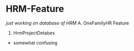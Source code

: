 # HRM-Feature

_just working on database of HRM_
A. OneFamilyHR Feature

1. HrmProjectDetabes

- somewhat confusing
